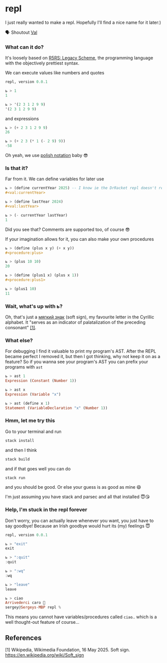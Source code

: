 # repl

I just really wanted to make a repl. Hopefully I'll find a nice name for it later:)

🗣️ Shoutout [Val](https://github.com/valbuild/val)

### What can it do?

It's loosely based on [R5RS: Legacy Scheme](https://docs.racket-lang.org/r5rs/index.html), the programming language with the objectively prettiest syntax.

We can execute values like numbers and quotes

```haskell
repl, version 0.0.1

ь > 1
1

ь > '(2 3 1 2 9 9)
'(2 3 1 2 9 9)
```

and expressions

```haskell
ь > (+ 2 3 1 2 9 9)
26

ь > (+ 2 3 (* 1 (- 2 9) 9))
-58
```

Oh yeah, we use [polish notation](https://dl.acm.org/doi/pdf/10.5555/1074100.1074698) baby 😎

### Is that it?

Far from it. We can define variables for later use

```haskell
ь > (define currentYear 2025) -- I know ie the DrRacket repl doesn't return this. Sue me!
#<val:currentYear>

ь > (define lastYear 2024)
#<val:lastYear>

ь > (- currentYear lastYear)
1
```

Did you see that? Comments are supported too, of course 😎

If your imagination allows for it, you can also make your own procedures

```haskell
ь > (define (plus x y) (+ x y))
#<procedure:plus>

ь > (plus 10 10)
20

ь > (define (plus1 x) (plus x 1))
#<procedure:plus1>

ь > (plus1 10)
11
```

### Wait, what's up with ь?

Oh, that's just a [мягкий знак](https://ru.wikipedia.org/wiki/%D0%AC) (soft sign), my favourite letter in the Cyrillic alphabet. It "serves as an indicator of palatalization of the preceding consonant" [[1]](#1).

### What else?

For debugging I find it valuable to print my program's AST. After the REPL became perfect I removed it, but then I got thinking, why not keep it on as a feature? So if you wanna see your program's AST you can prefix your programs with `ast`

```haskell
ь > ast 1
Expression (Constant (Number 1))

ь > ast x
Expression (Variable "x")

ь > ast (define x 1)
Statement (VariableDeclaration "x" (Number 1))
```

### Hmm, let me try this

Go to your terminal and run

```bash
stack install
```

and then I think

```bash
stack build
```

and if that goes well you can do

```bash
stack run
```

and you should be good. Or else your guess is as good as mine 😄

I'm just assuming you have stack and parsec and all that installed 😇😘

### Help, I'm stuck in the repl forever

Don't worry, you can actually leave whenever you want, you just have to say goodbye! Because an Irish goodbye would hurt its (my) feelings 😇

```haskell
repl, version 0.0.1

ь > "exit"
exit

ь > ":quit"
:quit

ь > ":wq"
:wq

ь > "leave"
leave

ь > ciao
Arrivederci caro 👋
sergey@Sergeys-MBP repl %
```

This means you cannot have variables/procedures called `ciao`.. which is a well thought-out feature of course...

## References
<a id="1">[1]</a> 
Wikipedia, Wikimedia Foundation, 16 May 2025.
Soft sign.
https://en.wikipedia.org/wiki/Soft_sign